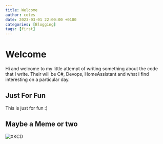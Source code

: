 ```yaml
---
title: Welcome
author: cotes
date: 2023-03-01 22:00:00 +0100
categories: [Blogging]
tags: [first]
---
```


# Welcome

Hi and welcome to my little attempt of writing something about the code that I write. 
Their will be C#, Devops, HomeAssistant and what i find interesting on a particular day. 

## Just For Fun
This is just for fun :)

## Maybe a Meme or two

![XKCD](https://imgs.xkcd.com/comics/password_strength.png)


